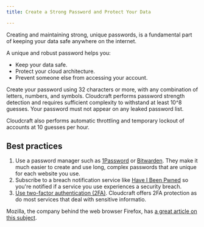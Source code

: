 ```yaml
---
title: Create a Strong Password and Protect Your Data

---
```


Creating and maintaining strong, unique passwords, is a fundamental part of keeping your data safe anywhere on the internet.

A unique and robust password helps you:

- Keep your data safe.
- Protect your cloud architecture.
- Prevent someone else from accessing your account.

Create your password using 32 characters or more, with any combination of letters, numbers, and symbols. Cloudcraft performs password strength detection and requires sufficient complexity to withstand at least 10^8 guesses. Your password must not appear on any leaked password list.

Cloudcraft also performs automatic throttling and temporary lockout of accounts at 10 guesses per hour.

## Best practices

1. Use a password manager such as [1Password][1] or [Bitwarden][2]. They make it much easier to create and use long, complex passwords that are unique for each website you use.
2. Subscribe to a breach notification service like [Have I Been Pwned][3] so you're notified if a service you use experiences a security breach.
3. [Use two-factor authentication (2FA)][4]. Cloudcraft offers 2FA protection as do most services that deal with sensitive informatio.

Mozilla, the company behind the web browser Firefox, has [a great article on this subject][5].

[1]: https://1password.com/
[2]: https://bitwarden.com/
[3]: https://haveibeenpwned.com/
[4]: https://help.cloudcraft.co/article/28-set-up-two-factor-authentication
[5]: https://blog.mozilla.org/en/privacy-security/privacy-security-tips/how-to-create-strong-passwords/
